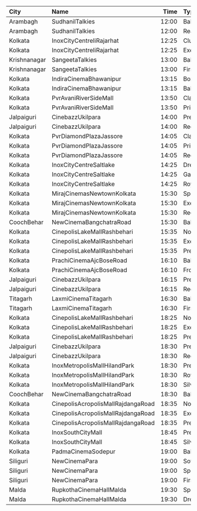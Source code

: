 | City         | Name                               |  Time | Type        | Price | Capacity | Booked |
| :----------- | :--------------------------------- | ----: | :---------- | ----: | -------: | -----: |
| Arambagh     | SudhanilTalkies                    | 12:00 | Balcony     |   35₹ |      400 |    344 |
| Arambagh     | SudhanilTalkies                    | 12:00 | RearStall   |   25₹ |      412 |    370 |
| Kolkata      | InoxCityCentreIiRajarhat           | 12:25 | Club        |  140₹ |      113 |      0 |
| Kolkata      | InoxCityCentreIiRajarhat           | 12:25 | Executive   |  140₹ |       21 |      0 |
| Krishnanagar | SangeetaTalkies                    | 13:00 | Balcony     |   50₹ |      231 |    165 |
| Krishnanagar | SangeetaTalkies                    | 13:00 | FirstClass  |   30₹ |      513 |    454 |
| Kolkata      | IndiraCinemaBhawanipur             | 13:15 | Box         |  100₹ |       30 |      0 |
| Kolkata      | IndiraCinemaBhawanipur             | 13:15 | Balcony     |   70₹ |      280 |    121 |
| Kolkata      | PvrAvaniRiverSideMall              | 13:50 | Classic     |  190₹ |      100 |     10 |
| Kolkata      | PvrAvaniRiverSideMall              | 13:50 | Prime       |  230₹ |        6 |      2 |
| Jalpaiguri   | CinebazzUkilpara                   | 14:00 | Premium     |  100₹ |      100 |      0 |
| Jalpaiguri   | CinebazzUkilpara                   | 14:00 | Regular     |   80₹ |      100 |      0 |
| Kolkata      | PvrDiamondPlazaJassore             | 14:05 | Classic     |  112₹ |       88 |     88 |
| Kolkata      | PvrDiamondPlazaJassore             | 14:05 | Prime       |  190₹ |        6 |      6 |
| Kolkata      | PvrDiamondPlazaJassore             | 14:05 | Recliner    |  360₹ |        7 |      7 |
| Kolkata      | InoxCityCentreSaltlake             | 14:25 | DressCircle |  150₹ |       76 |      0 |
| Kolkata      | InoxCityCentreSaltlake             | 14:25 | Galleria    |  150₹ |       18 |      0 |
| Kolkata      | InoxCityCentreSaltlake             | 14:25 | Royale      |  150₹ |       11 |      0 |
| Kolkata      | MirajCinemasNewtownKolkata         | 15:30 | Special     |  150₹ |       51 |     26 |
| Kolkata      | MirajCinemasNewtownKolkata         | 15:30 | Executive   |  170₹ |       85 |     42 |
| Kolkata      | MirajCinemasNewtownKolkata         | 15:30 | Recliner    |  300₹ |       23 |     14 |
| CoochBehar   | NewCinemaBangchatraRoad            | 15:30 | Balcony     |  100₹ |       73 |     51 |
| Kolkata      | CinepolisLakeMallRashbehari        | 15:35 | Normal      |  150₹ |       11 |      0 |
| Kolkata      | CinepolisLakeMallRashbehari        | 15:35 | Executive   |  150₹ |       27 |      4 |
| Kolkata      | CinepolisLakeMallRashbehari        | 15:35 | Premium     |  150₹ |       16 |      5 |
| Kolkata      | PrachiCinemaAjcBoseRoad            | 16:10 | Balcony     |  150₹ |      177 |    156 |
| Kolkata      | PrachiCinemaAjcBoseRoad            | 16:10 | FrontStall  |  100₹ |      306 |    273 |
| Jalpaiguri   | CinebazzUkilpara                   | 16:15 | Premium     |  100₹ |      100 |      0 |
| Jalpaiguri   | CinebazzUkilpara                   | 16:15 | Regular     |   80₹ |      100 |      0 |
| Titagarh     | LaxmiCinemaTitagarh                | 16:30 | Balcony     |   60₹ |       31 |      0 |
| Titagarh     | LaxmiCinemaTitagarh                | 16:30 | Firstclass  |   40₹ |       48 |      0 |
| Kolkata      | CinepolisLakeMallRashbehari        | 18:25 | Normal      |  150₹ |       11 |      0 |
| Kolkata      | CinepolisLakeMallRashbehari        | 18:25 | Executive   |  150₹ |       27 |      0 |
| Kolkata      | CinepolisLakeMallRashbehari        | 18:25 | Premium     |  150₹ |       16 |      3 |
| Jalpaiguri   | CinebazzUkilpara                   | 18:30 | Premium     |  100₹ |      100 |      0 |
| Jalpaiguri   | CinebazzUkilpara                   | 18:30 | Regular     |   80₹ |      100 |      0 |
| Kolkata      | InoxMetropolisMallHilandPark       | 18:30 | Premier     |  140₹ |       18 |      0 |
| Kolkata      | InoxMetropolisMallHilandPark       | 18:30 | Royal       |  240₹ |        7 |      0 |
| Kolkata      | InoxMetropolisMallHilandPark       | 18:30 | Silver      |  140₹ |       71 |      0 |
| CoochBehar   | NewCinemaBangchatraRoad            | 18:30 | Balcony     |  100₹ |       73 |     51 |
| Kolkata      | CinepolisAcropolisMallRajdangaRoad | 18:35 | Normal      |  150₹ |       11 |      0 |
| Kolkata      | CinepolisAcropolisMallRajdangaRoad | 18:35 | Executive   |  150₹ |       32 |      3 |
| Kolkata      | CinepolisAcropolisMallRajdangaRoad | 18:35 | Premium     |  150₹ |       19 |      0 |
| Kolkata      | InoxSouthCityMall                  | 18:45 | Premier     |  200₹ |       17 |      0 |
| Kolkata      | InoxSouthCityMall                  | 18:45 | Silver      |  200₹ |       71 |      0 |
| Kolkata      | PadmaCinemaSodepur                 | 19:00 | Balcony     |   70₹ |       38 |      0 |
| Siliguri     | NewCinemaPara                      | 19:00 | Sofa        |  100₹ |       96 |     48 |
| Siliguri     | NewCinemaPara                      | 19:00 | Special     |   60₹ |      102 |     64 |
| Siliguri     | NewCinemaPara                      | 19:00 | FirstClass  |   40₹ |      285 |    143 |
| Malda        | RupkothaCinemaHallMalda            | 19:30 | SpecialAc   |  130₹ |       82 |     35 |
| Malda        | RupkothaCinemaHallMalda            | 19:30 | DressCircle |   60₹ |       99 |     42 |